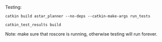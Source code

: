 Testing:
 
 ```catkin build astar_planner --no-deps --catkin-make-args run_tests```
 
 ```catkin_test_results build```
 
Note: make sure that roscore is running, otherwise testing will run forever.
